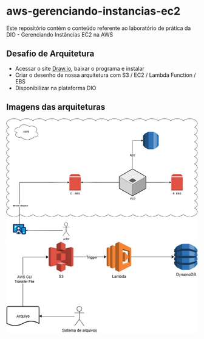 # aws-gerenciando-instancias-ec2
Este repositório contém o conteúdo referente ao laboratório de prática da DIO - Gerenciando Instâncias EC2 na AWS

## Desafio de Arquitetura
- Acessar o site [Draw.io](https://www.drawio.com/), baixar o programa e instalar
- Criar o desenho de nossa arquitetura com S3 / EC2 / Lambda Function / EBS
- Disponibilizar na plataforma DIO

## Imagens das arquiteturas
![Primeira imagem de arquitetura](Desafio-arquitetura.jpg)
![Segunda imagem de arquitetura](Desafio-arquitetura2.jpg)
